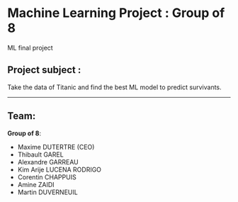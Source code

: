 # Machine Learning Project : Group of 8
ML final project

## Project subject :
Take the data of Titanic and find the best ML model to predict survivants.

---

## Team:
**Group of 8**:
- Maxime DUTERTRE (CEO)
- Thibault GAREL
- Alexandre GARREAU
- Kim Arije LUCENA RODRIGO
- Corentin CHAPPUIS
- Amine ZAIDI
- Martin DUVERNEUIL